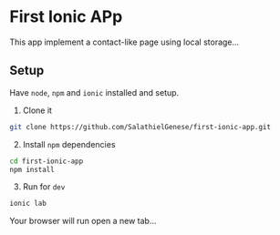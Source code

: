 # First Ionic APp

This app implement a contact-like page using local storage...

## Setup

Have `node`, `npm` and `ionic` installed and setup.

1. Clone it

```bash
git clone https://github.com/SalathielGenese/first-ionic-app.git
```

2. Install `npm` dependencies

```bash
cd first-ionic-app
npm install
```

3. Run for `dev`

```bash
ionic lab
```

Your browser will run open a new tab...